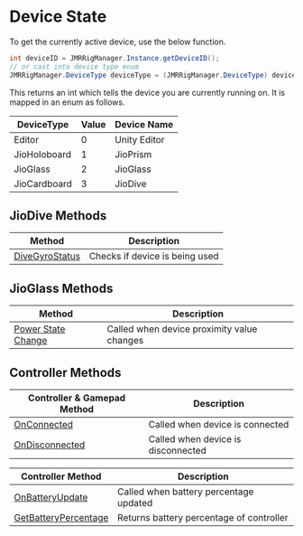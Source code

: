 # Device State

To get the currently active device, use the below function.

```csharp
int deviceID = JMRRigManager.Instance.getDeviceID();
// or cast into device type enum
JMRRigManager.DeviceType deviceType = (JMRRigManager.DeviceType) deviceID;
```

This returns an int which tells the device you are currently running on. It is mapped in an enum as follows.

<table data-full-width="false"><thead><tr><th>DeviceType</th><th>Value</th><th>Device Name</th></tr></thead><tbody><tr><td>Editor</td><td>0</td><td>Unity Editor</td></tr><tr><td>JioHoloboard</td><td>1</td><td>JioPrism</td></tr><tr><td>JioGlass</td><td>2</td><td>JioGlass</td></tr><tr><td>JioCardboard</td><td>3</td><td>JioDive</td></tr></tbody></table>

## JioDive Methods

| Method                                    | Description                    |
| ----------------------------------------- | ------------------------------ |
| [DiveGyroStatus](jiodive-device-state.md) | Checks if device is being used |

## JioGlass Methods

| Method                                                                   | Description                                |
| ------------------------------------------------------------------------ | ------------------------------------------ |
| [Power State Change](jioglass-device-state.md#jioglass-proximity-sensor) | Called when device proximity value changes |

## Controller Methods

| Controller & Gamepad Method                                                    | Description                        |
| ------------------------------------------------------------------------------ | ---------------------------------- |
| [OnConnected](controller-device-state.md#controller-connected-disconnected)    | Called when device is connected    |
| [OnDisconnected](controller-device-state.md#controller-connected-disconnected) | Called when device is disconnected |

| Controller Method                                                       | Description                              |
| ----------------------------------------------------------------------- | ---------------------------------------- |
| [OnBatteryUpdate](controller-device-state.md#battery-percentage-update) | Called when battery percentage updated   |
| [GetBatteryPercentage](controller-device-state.md#battery-percentage)   | Returns battery percentage of controller |
